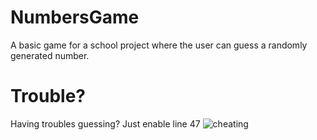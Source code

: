 # NumbersGame
A basic game for a school project where the user can guess a randomly generated number.


# Trouble?
Having troubles guessing? Just enable line 47
![cheating](https://user-images.githubusercontent.com/113690228/190636414-a0127e9b-de83-418c-b989-1a74b807bc15.PNG)
